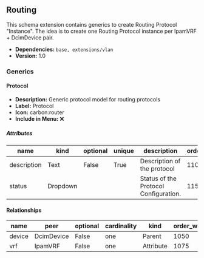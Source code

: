 ## Routing

This schema extension contains generics to create Routing Protocol "Instance". The idea is to create one Routing Protocol instance per IpamVRF + DcimDevice pair.

- **Dependencies:** `base, extensions/vlan`
- **Version:** 1.0

### Generics

#### Protocol

- **Description:** Generic protocol model for routing protocols
- **Label:** Protocol
- **Icon:** carbon:router
- **Include in Menu:** ❌

##### Attributes

| name | kind | optional | unique | description | order_weight | choices |
| ---- | ---- | -------- | ------ | ----------- | ------------ | ------- |
| description | Text | False | True | Description of the protocol | 1100 | \`\` |
| status | Dropdown |  |  | Status of the Protocol Configuration\. | 1150 | \`active, disabled, deleted\` |

#### Relationships

| name | peer | optional | cardinality | kind | order_weight | label |
| ---- | ---- | -------- | ----------- | ---- | ------------ | ----- |
| device | DcimDevice | False | one | Parent | 1050 |  |
| vrf | IpamVRF | False | one | Attribute | 1075 | VRF |
